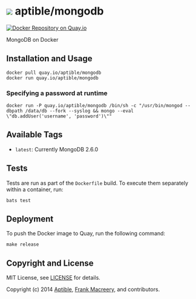 # ![](https://gravatar.com/avatar/11d3bc4c3163e3d238d558d5c9d98efe?s=64) aptible/mongodb

[![Docker Repository on Quay.io](https://quay.io/repository/aptible/mongodb/status)](https://quay.io/repository/aptible/mongodb)

MongoDB on Docker

## Installation and Usage

    docker pull quay.io/aptible/mongodb
    docker run quay.io/aptible/mongodb

### Specifying a password at runtime

    docker run -P quay.io/aptible/mongodb /bin/sh -c "/usr/bin/mongod --dbpath /data/db --fork --syslog && mongo --eval \"db.addUser('username', 'password')\""

## Available Tags

* `latest`: Currently MongoDB 2.6.0

## Tests

Tests are run as part of the `Dockerfile` build. To execute them separately within a container, run:

    bats test

## Deployment

To push the Docker image to Quay, run the following command:

    make release

## Copyright and License

MIT License, see [LICENSE](LICENSE.md) for details.

Copyright (c) 2014 [Aptible](https://www.aptible.com), [Frank Macreery](https://github.com/fancyremarker), and contributors.
